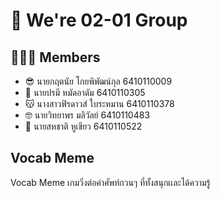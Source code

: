 # 🎲 We're 02-01 Group




## 👩‍👧‍👦 Members

- 😎 นายกฤตนัย โกยพิพัฒน์กุล   6410110009
- 🥱 นายปรมี หมัดอาดัม        6410110305
- 😽 นางสาวฟิรดาวส์ ใบระหมาน  6410110378
- 🤓 นายวิทยาพร มลิวัลย์       6410110483
- 🤔 นายสหชาติ หูเขียว        6410110522


## Vocab Meme

Vocab Meme เกมวิ่งต่อคำศัพท์กวนๆ ที่ทั้งสนุกเเละได้ความรู้